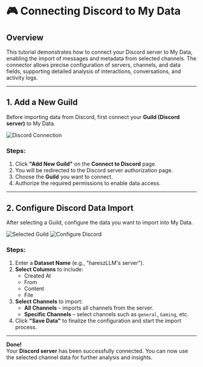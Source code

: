 # 🎮 Connecting Discord to My Data  

## Overview  
This tutorial demonstrates how to connect your Discord server to My Data, enabling the import of messages and metadata from selected channels. The connector allows precise configuration of servers, channels, and data fields, supporting detailed analysis of interactions, conversations, and activity logs. 

---

## 1. Add a New Guild  
Before importing data from Discord, first connect your **Guild (Discord server)** to My Data.

![Discord Connection](/vdata/documentation/mydata/connect-discord.webp)  

### **Steps**:  
1. Click **"Add New Guild"** on the **Connect to Discord** page.  
2. You will be redirected to the Discord server authorization page.  
3. Choose the **Guild** you want to connect.  
4. Authorize the required permissions to enable data access.  

---

## 2. Configure Discord Data Import  
After selecting a Guild, configure the data you want to import into My Data.

![Selected Guild](/vdata/documentation/mydata/select-guild.webp)  ![Configure Discord](/vdata/documentation/mydata/configur-discord.webp)  

### **Steps**:  
1. Enter a **Dataset Name** (e.g., "hareszLLM's server").  
2. **Select Columns** to include:  
   - Created At  
   - From  
   - Content  
   - File  
3. **Select Channels** to import:  
   - **All Channels** – imports all channels from the server.  
   - **Specific Channels** – select channels such as `general`, `Gaming`, etc. 
4. Click **"Save Data"** to finalize the configuration and start the import process.

---

**Done!**  
Your **Discord server** has been successfully connected. You can now use the selected channel data for further analysis and insights.
